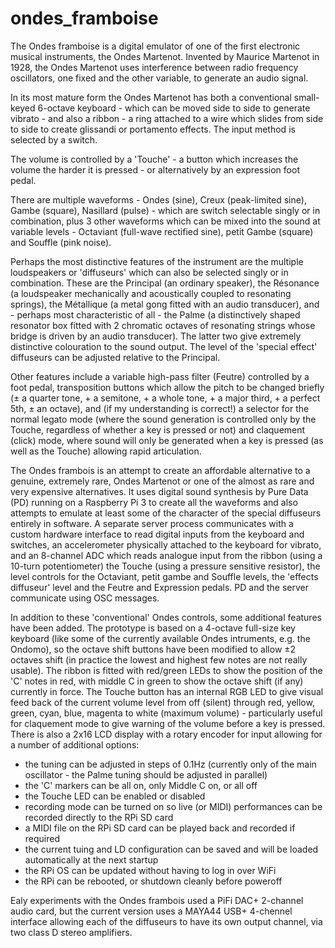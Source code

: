 # ondes_framboise
The Ondes framboise is a digital emulator of one of the first electronic musical instruments, the Ondes Martenot. Invented by Maurice Martenot in 1928, the Ondes Martenot uses interference between radio frequency oscillators, one fixed and the other variable, to generate an audio signal.

In its most mature form the Ondes Martenot has both a conventional small-keyed 6-octave keyboard - which can be moved side to side to generate vibrato - and also a ribbon - a ring attached to a wire which slides from side to side to create glissandi or portamento effects. The input method is selected by a switch.

The volume is controlled by a 'Touche' - a button which increases the volume the harder it is pressed - or alternatively by an expression foot pedal.

There are multiple waveforms - Ondes (sine), Creux (peak-limited sine), Gambe (square), Nasillard (pulse) - which are switch selectable singly or in combination, plus 3 other waveforms which can be mixed into the sound at variable levels - Octaviant (full-wave rectified sine), petit Gambe (square) and Souffle (pink noise).

Perhaps the most distinctive features of the instrument are the multiple loudspeakers or 'diffuseurs' which can also be selected singly or in combination. These are the Principal (an ordinary speaker), the Résonance (a loudspeaker mechanically and acoustically coupled to resonating springs), the Métallique (a metal gong fitted with an audio transducer), and - perhaps most characteristic of all - the Palme (a distinctively shaped resonator box fitted with 2 chromatic octaves of resonating strings whose bridge is driven by an audio transducer). The latter two give extremely distinctive colouration to the sound output. The level of the 'special effect' diffuseurs can be adjusted relative to the Principal.

Other features include a variable high-pass filter (Feutre) controlled by a foot pedal, transposition buttons which allow the pitch to be changed briefly (± a quarter tone, + a semitone, + a whole tone, + a major third, + a perfect 5th, ± an octave), and (if my understanding is correct!) a selector for the normal legato mode (where the sound generation is controlled only by the Touche, regardless of whether a key is pressed or not) and claquement (click) mode, where sound will only be generated when a key is pressed (as well as the Touche) allowing rapid articulation.


The Ondes frambois is an attempt to create an affordable alternative to a genuine, extremely rare, Ondes Martenot or one of the almost as rare and very expensive alternatives. It uses digital sound synthesis by Pure Data (PD) running on a Raspberry Pi 3 to create all the waveforms and also attempts to emulate at least some of the character of the special diffuseurs entirely in software. A separate server process communicates with a custom hardware interface to read digital inputs from the keyboard and switches, an accelerometer physically attached to the keyboard for vibrato, and an 8-channel ADC which reads analogue input from the ribbon (using a 10-turn potentiometer) the Touche (using a pressure sensitive resistor), the level controls for the Octaviant, petit gambe and Souffle levels, the 'effects diffuseur' level and the Feutre and Expression pedals. PD and the server communicate using OSC messages.

In addition to these 'conventional' Ondes controls, some additional features have been added. The prototype is based on a 4-octave full-size key keyboard (like some of the currently available Ondes intruments, e.g. the Ondomo), so the octave shift buttons have been modified to allow ±2 octaves shift (in practice the lowest and highest few notes are not really usable). The ribbon is fitted with red/green LEDs to show the position of the 'C' notes in red, with middle C in green to show the octave shift (if any) currently in force. The Touche button has an internal RGB LED to give visual feed back of the current volume level from off (silent) through red, yellow, green, cyan, blue, magenta to white (maximum volume) - particularly useful for claquement mode to give warning of the volume before a key is pressed. There is also a 2x16 LCD display with a rotary encoder for input allowing for a number of additional options:
  - the tuning can be adjusted in steps of 0.1Hz (currently only of the main oscillator - the Palme tuning should be adjusted in parallel)
  - the 'C' markers can be all on, only Middle C on, or all off
  - the Touche LED can be enabled or disabled
  - recording mode can be turned on so live (or MIDI) performances can be recorded directly to the RPi SD card
  - a MIDI file on the RPi SD card can be played back and recorded if required
  - the current tuing and LD configuration can be saved and will be loaded automatically at the next startup
  - the RPi OS can be updated without having to log in over WiFi
  - the RPi can be rebooted, or shutdown cleanly before poweroff

Ealy experiments with the Ondes frambois used a PiFi DAC+ 2-channel audio card, but the current version uses a MAYA44 USB+ 4-chennel interface allowing each of the diffuseurs to have its own output channel, via two class D stereo amplifiers.
